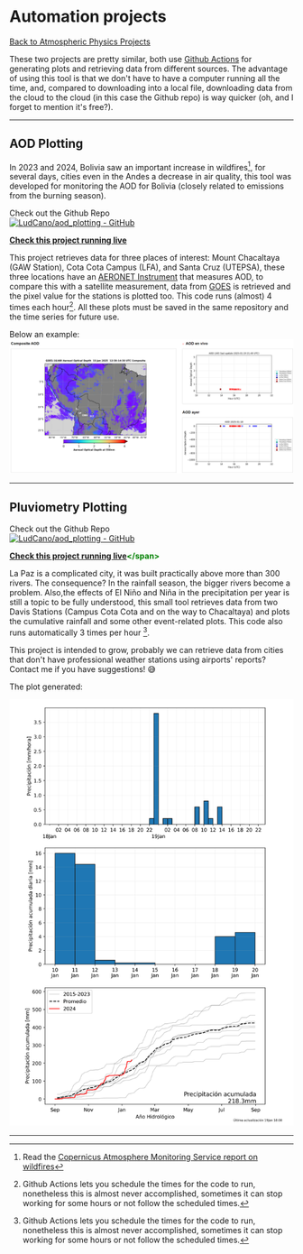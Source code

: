 # Automation projects

[Back to Atmospheric Physics Projects](../atmosindex)

These two projects are pretty similar, both use [Github Actions](https://github.com/features/actions) for generating plots and retrieving data from different sources. The advantage of using this tool is that we don't have to have a computer running all the time, and, compared to downloading into a local file, downloading data from the cloud to the cloud (in this case the Github repo) is way quicker (oh, and I forget to mention it's free?).

---
## AOD Plotting
In 2023 and 2024, Bolivia saw an important increase in wildfires[^1], for several days, cities even in the Andes a decrease in air quality, this tool was developed for monitoring the AOD for Bolivia (closely related to emissions from the burning season).

Check out the Github Repo  
[![LudCano/aod_plotting - GitHub](https://gh-card.dev/repos/LudCano/aod_plotting.svg)](https://github.com/LudCano/aod_plotting)

**<span style="color: green;">[Check this project running live](https://ludcano.github.io/aod_plotting/)</span>**

This project retrieves data for three places of interest: Mount Chacaltaya (GAW Station), Cota Cota Campus (LFA), and Santa Cruz (UTEPSA), these three locations have an [AERONET Instrument](https://aeronet.gsfc.nasa.gov) that measures AOD, to compare this with a satellite measurement, data from [GOES](https://www.star.nesdis.noaa.gov/goes/index.php) is retrieved and the pixel value for the stations is plotted too. This code runs (almost) 4 times each hour[^2].
All these plots must be saved in the same repository and the time series for future use.

Below an example:
![Example for this project running](images/example_aod_plotting.png)

---
## Pluviometry Plotting
Check out the Github Repo  
[![LudCano/aod_plotting - GitHub](https://gh-card.dev/repos/LudCano/aod_plotting.svg)](https://github.com/LudCano/aod_plotting)

**<span style="color: green;">[Check this project running live]([https://ludcano.github.io/aod_plotting/](https://github.com/LudCano/pluvio-plots/blob/main/plot_all_cotacota.png?raw=true))</span>**

La Paz is a complicated city, it was built practically above more than 300 rivers. The consequence? In the rainfall season, the bigger rivers become a problem. Also,the  effects of El Niño and Niña in the precipitation per year is still a topic to be fully understood, this small tool retrieves data from two Davis Stations (Campus Cota Cota and on the way to Chacaltaya) and plots the cumulative rainfall and some other event-related plots. This code also runs automatically 3 times per hour [^2].

This project is intended to grow, probably we can retrieve data from cities that don't have professional weather stations using airports' reports? Contact me if you have suggestions! :sweat_smile:

The plot generated:

![Example of plot](images/pluvio_example.png)

---
[^1]: Read the [Copernicus Atmosphere Monitoring Service report on wildfires](https://atmosphere.copernicus.eu/cams-global-wildfires-review-2024-harsh-year-americas)
[^2]: Github Actions lets you schedule the times for the code to run, nonetheless this is almost never accomplished, sometimes it can stop working for some hours or not follow the scheduled times.
